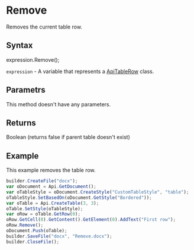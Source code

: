 # Remove

Removes the current table row.

## Syntax

expression.Remove();

`expression` - A variable that represents a [ApiTableRow](../ApiTableRow.md) class.

## Parametrs

This method doesn't have any parameters.

## Returns

Boolean (returns false if parent table doesn't exist)

## Example

This example removes the table row.

```javascript
builder.CreateFile("docx");
var oDocument = Api.GetDocument();
var oTableStyle = oDocument.CreateStyle("CustomTableStyle", "table");
oTableStyle.SetBasedOn(oDocument.GetStyle("Bordered"));
var oTable = Api.CreateTable(3, 3);
oTable.SetStyle(oTableStyle);
var oRow = oTable.GetRow(0);
oRow.GetCell(0).GetContent().GetElement(0).AddText("First row");
oRow.Remove();
oDocument.Push(oTable);
builder.SaveFile("docx", "Remove.docx");
builder.CloseFile();
```
